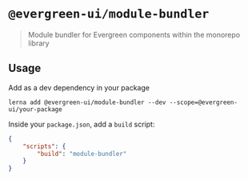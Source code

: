 # `@evergreen-ui/module-bundler`

> Module bundler for Evergreen components within the monorepo library

## Usage

Add as a dev dependency in your package
```
lerna add @evergreen-ui/module-bundler --dev --scope=@evergreen-ui/your-package
```
Inside your `package.json`, add a `build` script:
```json
{
    "scripts": {
        "build": "module-bundler"
    }
}
```